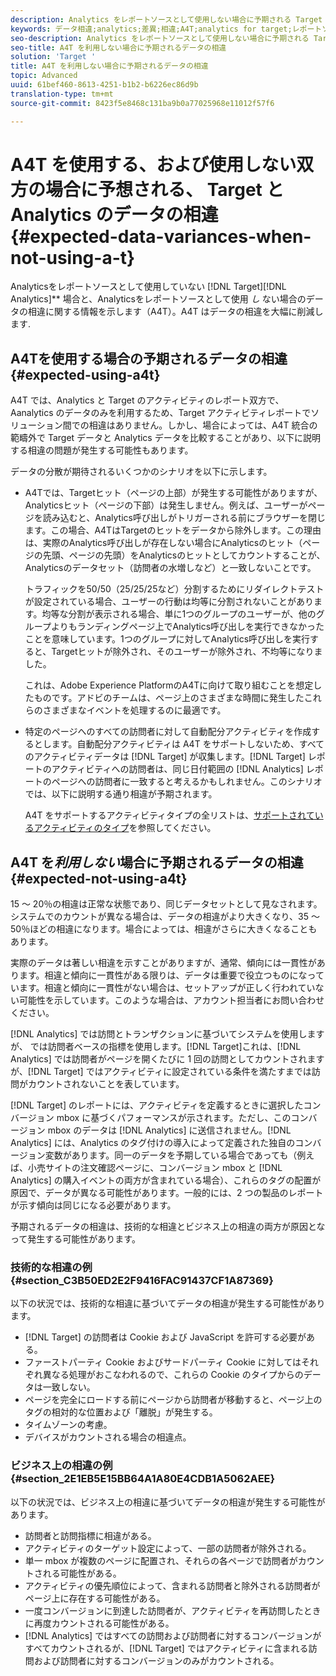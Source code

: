 ```yaml
---
description: Analytics をレポートソースとして使用しない場合に予期される Target と Adobe Analytics のデータの相違に関する情報（Analytics をレポートソースとして使用すると（A4T）データの相違はなくなります）。
keywords: データ相違;analytics;差異;相違;A4T;analytics for target;レポートソースとしての analytics;差違;不整合
seo-description: Analytics をレポートソースとして使用しない場合に予期される Target と Adobe Analytics のデータの相違に関する情報（Analytics をレポートソースとして使用すると（A4T）データの相違はなくなります）。
seo-title: A4T を利用しない場合に予期されるデータの相違
solution: 'Target '
title: A4T を利用しない場合に予期されるデータの相違
topic: Advanced
uuid: 61bef460-8613-4251-b1b2-b6226ec86d9b
translation-type: tm+mt
source-git-commit: 8423f5e8468c131ba9b0a77025968e11012f57f6

---
```



# A4T を使用する、および使用しない双方の場合に予想される、 Target と Analytics のデータの相違{#expected-data-variances-when-not-using-a-t}

Analyticsをレポートソースとして使用していない [!DNL Target][!DNL Analytics]** 場合と、Analyticsをレポートソースとして使用 *し* ない場合のデータの相違に関する情報を示します（A4T）。A4T はデータの相違を大幅に削減します.

## A4Tを使用する場合の予期されるデータの相違 {#expected-using-a4t}

A4T では、Analytics と Target のアクティビティのレポート双方で、Aanalytics のデータのみを利用するため、Target アクティビティレポートでソリューション間での相違はありません。しかし、場合によっては、A4T 統合の範疇外で Target データと Analytics データを比較することがあり、以下に説明する相違の問題が発生する可能性もあります。

データの分散が期待されるいくつかのシナリオを以下に示します。

* A4Tでは、Targetヒット（ページの上部）が発生する可能性がありますが、Analyticsヒット（ページの下部）は発生しません。例えば、ユーザーがページを読み込むと、Analytics呼び出しがトリガーされる前にブラウザーを閉じます。この場合、A4TはTargetのヒットをデータから除外します。この理由は、実際のAnalytics呼び出しが存在しない場合にAnalyticsのヒット（ページの先頭、ページの先頭）をAnalyticsのヒットとしてカウントすることが、Analyticsのデータセット（訪問者の水増しなど）と一致しないことです。

   トラフィックを50/50（25/25/25など）分割するためにリダイレクトテストが設定されている場合、ユーザーの行動は均等に分割されないことがあります。均等な分割が表示される場合、単に1つのグループのユーザーが、他のグループよりもランディングページ上でAnalytics呼び出しを実行できなかったことを意味しています。1つのグループに対してAnalytics呼び出しを実行すると、Targetヒットが除外され、そのユーザーが除外され、不均等になりました。

   これは、Adobe Experience PlatformのA4Tに向けて取り組むことを想定したものです。アドビのチームは、ページ上のさまざまな時間に発生したこれらのさまざまなイベントを処理するのに最適です。

* 特定のページへのすべての訪問者に対して自動配分アクティビティを作成するとします。自動配分アクティビティは A4T をサポートしないため、すべてのアクティビティデータは [!DNL Target] が収集します。[!DNL Target] レポートのアクティビティへの訪問者は、同じ日付範囲の [!DNL Analytics] レポートのページへの訪問者に一致すると考えるかもしれません。このシナリオでは、以下に説明する通り相違が予期されます。

   A4T をサポートするアクティビティタイプの全リストは、[サポートされているアクティビティのタイプ](../../c-integrating-target-with-mac/a4t/a4t.md#section_F487896214BF4803AF78C552EF1669AA)を参照してください。

## A4T を*利用しない*場合に予期されるデータの相違 {#expected-not-using-a4t}

15 ～ 20％の相違は正常な状態であり、同じデータセットとして見なされます。システムでのカウントが異なる場合は、データの相違がより大きくなり、35 ～ 50％ほどの相違になります。場合によっては、相違がさらに大きくなることもあります。

実際のデータは著しい相違を示すことがありますが、通常、傾向には一貫性があります。相違と傾向に一貫性がある限りは、データは重要で役立つものになっています。相違と傾向に一貫性がない場合は、セットアップが正しく行われていない可能性を示しています。このような場合は、アカウント担当者にお問い合わせください。

[!DNL Analytics] では訪問とトランザクションに基づいてシステムを使用しますが、 では訪問者ベースの指標を使用します。[!DNL Target]これは、[!DNL Analytics] では訪問者がページを開くたびに 1 回の訪問としてカウントされますが、[!DNL Target] ではアクティビティに設定されている条件を満たすまでは訪問がカウントされないことを表しています。

[!DNL Target] のレポートには、アクティビティを定義するときに選択したコンバージョン mbox に基づくパフォーマンスが示されます。ただし、このコンバージョン mbox のデータは [!DNL Analytics] に送信されません。[!DNL Analytics] には、Analytics のタグ付けの導入によって定義された独自のコンバージョン変数があります。同一のデータを予期している場合であっても（例えば、小売サイトの注文確認ページに、コンバージョン mbox と [!DNL Analytics] の購入イベントの両方が含まれている場合）、これらのタグの配置が原因で、データが異なる可能性があります。一般的には、2 つの製品のレポートが示す傾向は同じになる必要があります。

予期されるデータの相違は、技術的な相違とビジネス上の相違の両方が原因となって発生する可能性があります。

### 技術的な相違の例 {#section_C3B50ED2E2F9416FAC91437CF1A87369}

以下の状況では、技術的な相違に基づいてデータの相違が発生する可能性があります。

* [!DNL Target] の訪問者は Cookie および JavaScript を許可する必要がある。
* ファーストパーティ Cookie およびサードパーティ Cookie に対してはそれぞれ異なる処理がおこなわれるので、これらの Cookie のタイプからのデータは一致しない。
* ページを完全にロードする前にページから訪問者が移動すると、ページ上のタグの相対的な位置および「離脱」が発生する。
* タイムゾーンの考慮。
* デバイスがカウントされる場合の相違点。

### ビジネス上の相違の例 {#section_2E1EB5E15BB64A1A80E4CDB1A5062AEE}

以下の状況では、ビジネス上の相違に基づいてデータの相違が発生する可能性があります。

* 訪問者と訪問指標に相違がある。
* アクティビティのターゲット設定によって、一部の訪問者が除外される。
* 単一 mbox が複数のページに配置され、それらの各ページで訪問者がカウントされる可能性がある。
* アクティビティの優先順位によって、含まれる訪問者と除外される訪問者がページ上に存在する可能性がある。
* 一度コンバージョンに到達した訪問者が、アクティビティを再訪問したときに再度カウントされる可能性がある。
* [!DNL Analytics] ではすべての訪問および訪問者に対するコンバージョンがすべてカウントされるが、[!DNL Target] ではアクティビティに含まれる訪問および訪問者に対するコンバージョンのみがカウントされる。